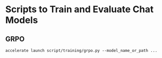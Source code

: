 # Scripts to Train and Evaluate Chat Models

## GRPO

```
accelerate launch script/training/grpo.py --model_name_or_path ...
```